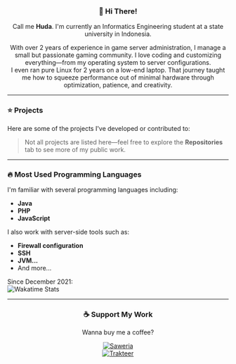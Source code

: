 <div align="center">

### 👋 Hi There!
Call me **Huda**. I'm currently an Informatics Engineering student at a state university in Indonesia.

With over 2 years of experience in game server administration, I manage a small but passionate gaming community. I love coding and customizing everything—from my operating system to server configurations.  
I even ran pure Linux for 2 years on a low-end laptop. That journey taught me how to squeeze performance out of minimal hardware through optimization, patience, and creativity.

</div>

---

### ⭐ Projects
Here are some of the projects I've developed or contributed to:

> Not all projects are listed here—feel free to explore the **Repositories** tab to see more of my public work.

---

### 🔥 Most Used Programming Languages

I'm familiar with several programming languages including:

- **Java**
- **PHP**
- **JavaScript**

I also work with server-side tools such as:

- **Firewall configuration**
- **SSH**
- **JVM...**
- And more...

Since December 2021:  
![Wakatime Stats](https://github-readme-stats.vercel.app/api/wakatime?username=khuirul_huda&layout=compact)

---

<div align="center">

### ☕ Support My Work

Wanna buy me a coffee?

[![Saweria](https://img.shields.io/badge/SAWERIA.co-green?style=for-the-badge)](https://saweria.co/khuirulhuda)  
[![Trakteer](https://img.shields.io/badge/TRAKTEER.ID-green?style=for-the-badge)](https://trakteer.id/khuirul_huda/tip)

</div>
